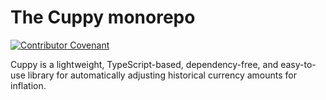 # The Cuppy monorepo

[![Contributor Covenant](https://img.shields.io/badge/Contributor%20Covenant-2.1-4baaaa.svg)](CODE_OF_CONDUCT.md)

Cuppy is a lightweight, TypeScript-based, dependency-free, and easy-to-use library for automatically adjusting historical currency amounts for inflation.
